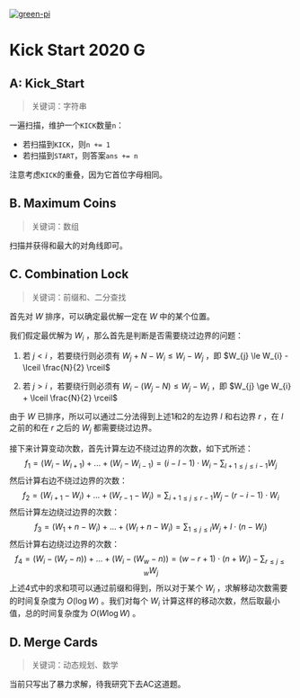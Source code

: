 [![green-pi](https://img.shields.io/badge/Rendered%20with-Green%20Pi-00d571?style=flat-square)](https://github.com/nschloe/green-pi?activate&inlineMath=$)

# Kick Start 2020 G

## A: Kick_Start

> 关键词：字符串

一遍扫描，维护一个`KICK`数量`n`：

- 若扫描到`KICK`，则`n += 1`
- 若扫描到`START`，则答案`ans += n`

注意考虑`KICK`的重叠，因为它首位字母相同。

## B. Maximum Coins

> 关键词：数组

扫描并获得和最大的对角线即可。

## C. Combination Lock

> 关键词：前缀和、二分查找

首先对 $W$ 排序，可以确定最优解一定在 $W$ 中的某个位置。

我们假定最优解为 $W_{i}$ ，那么首先是判断是否需要绕过边界的问题：

1. 若 $j \lt i$ ，若要绕行则必须有 $W_{j}+N-W_{i} \le W_{i} - W_{j}$ ，即 $W_{j} \le W_{i} - \lceil \frac{N}{2} \rceil$ 

2. 若 $j \gt i$ ，若要绕行则必须有 $W_{i}-(W_{j}-N) \le W_{j} - W_{i}$ ，即 $W_{j} \ge W_{i} + \lceil \frac{N}{2} \rceil$ 

由于 $W$ 已排序，所以可以通过二分法得到上述1和2的左边界 $l$ 和右边界 $r$ ，在 $l$ 之前的和在 $r$ 之后的 $W_j$ 都需要绕过边界。

接下来计算变动次数，首先计算左边不绕过边界的次数，如下式所述：
$$
f_{1}=(W_{i}-W_{l+1})+ ...+(W_{i}-W_{i-1})= (i-l-1) \cdot W_{i} - \sum_{l+1 \le j \le i-1}{W_j} \tag{1}
$$
然后计算右边不绕过边界的次数：
$$
f_{2}=(W_{i+1}-W_{i})+...+(W_{r-1}-W_{i}) = \sum_{i+1 \le j \le r-1}{W_j} - (r-i-1) \cdot W_{i} \tag{2}
$$
然后计算左边绕过边界的次数：
$$
f_{3}=(W_{1}+n-W_{i})+ ...+(W_{l}+n-W_{i})= \sum_{1 \le j \le l}{W_j} + l \cdot (n - W_{i}) \tag{3}
$$
然后计算右边绕过边界的次数：
$$
f_{4}=(W_{i}-(W_{r}-n))+ ...+(W_{i}-(W_{w}-n))= (w-r+1) \cdot (n + W_{i})-\sum_{r \le j \le w} W_{j} \tag{4}
$$
上述4式中的求和项可以通过前缀和得到，所以对于某个 $W_{i}$ ，求解移动次数需要的时间复杂度为 $O(\log{W})$ 。我们对每个 $W_{i}$ 计算这样的移动次数，然后取最小值，总的时间复杂度为 $O(W\log{W})$ 。

## D. Merge Cards

> 关键词：动态规划、数学

当前只写出了暴力求解，待我研究下去AC这道题。
